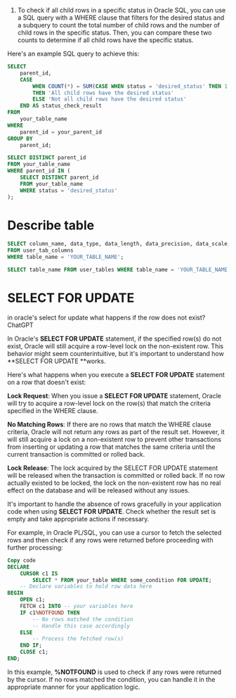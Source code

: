


1. To check if all child rows in a specific status in Oracle SQL, you can use a SQL query with a WHERE clause that filters for the desired status and a subquery to count the total number of child rows and the number of child rows in the specific status. Then, you can compare these two counts to determine if all child rows have the specific status.

Here's an example SQL query to achieve this:

```sql
SELECT
    parent_id,
    CASE
        WHEN COUNT(*) = SUM(CASE WHEN status = 'desired_status' THEN 1 ELSE 0 END)
        THEN 'All child rows have the desired status'
        ELSE 'Not all child rows have the desired status'
    END AS status_check_result
FROM
    your_table_name
WHERE
    parent_id = your_parent_id
GROUP BY
    parent_id;
```

```sql
SELECT DISTINCT parent_id
FROM your_table_name
WHERE parent_id IN (
    SELECT DISTINCT parent_id
    FROM your_table_name
    WHERE status = 'desired_status'
);
```

# Describe table

```sql
SELECT column_name, data_type, data_length, data_precision, data_scale, nullable, data_default, column_id, comments
FROM user_tab_columns
WHERE table_name = 'YOUR_TABLE_NAME';

SELECT table_name FROM user_tables WHERE table_name = 'YOUR_TABLE_NAME';
```

# SELECT FOR UPDATE

in oracle's select for update what happens if the row does not exist?
ChatGPT

In Oracle's **SELECT FOR UPDATE** statement, if the specified row(s) do not exist, Oracle will still acquire a row-level lock on the non-existent row. This behavior might seem counterintuitive, but it's important to understand how **SELECT FOR UPDATE **works.

Here's what happens when you execute a **SELECT FOR UPDATE** statement on a row that doesn't exist:

**Lock Request**: When you issue a **SELECT FOR UPDATE** statement, Oracle will try to acquire a row-level lock on the row(s) that match the criteria specified in the WHERE clause.

**No Matching Rows**: If there are no rows that match the WHERE clause criteria, Oracle will not return any rows as part of the result set. However, it will still acquire a lock on a non-existent row to prevent other transactions from inserting or updating a row that matches the same criteria until the current transaction is committed or rolled back.

**Lock Release**: The lock acquired by the SELECT FOR UPDATE statement will be released when the transaction is committed or rolled back. If no row actually existed to be locked, the lock on the non-existent row has no real effect on the database and will be released without any issues.

It's important to handle the absence of rows gracefully in your application code when using **SELECT FOR UPDATE**. Check whether the result set is empty and take appropriate actions if necessary.

For example, in Oracle PL/SQL, you can use a cursor to fetch the selected rows and then check if any rows were returned before proceeding with further processing:

```sql
Copy code
DECLARE
    CURSOR c1 IS
        SELECT * FROM your_table WHERE some_condition FOR UPDATE;
    -- Declare variables to hold row data here
BEGIN
    OPEN c1;
    FETCH c1 INTO -- your variables here
    IF c1%NOTFOUND THEN
        -- No rows matched the condition
        -- Handle this case accordingly
    ELSE
        -- Process the fetched row(s)
    END IF;
    CLOSE c1;
END;
```

In this example, **%NOTFOUND** is used to check if any rows were returned by the cursor. If no rows matched the condition, you can handle it in the appropriate manner for your application logic.
